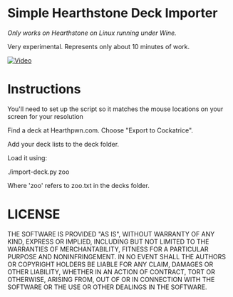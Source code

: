 # Simple Hearthstone Deck Importer

*Only works on Hearthstone on Linux running under Wine.*

Very experimental.  Represents only about 10 minutes of work.

[![Video](http://img.youtube.com/vi/dCxIgY8M4TQ/0.jpg)](http://www.youtube.com/watch?v=dCxIgY8M4TQ)

Instructions
===

You'll need to set up the script so it matches the mouse locations on your screen for your resolution

Find a deck at Hearthpwn.com.  Choose "Export to Cockatrice".  

Add your deck lists to the deck folder.

Load it using:

  ./import-deck.py zoo

Where 'zoo' refers to zoo.txt in the decks folder.

LICENSE
===

THE SOFTWARE IS PROVIDED "AS IS", WITHOUT WARRANTY OF ANY KIND, EXPRESS OR IMPLIED, INCLUDING BUT NOT LIMITED TO THE WARRANTIES OF MERCHANTABILITY, FITNESS FOR A PARTICULAR PURPOSE AND NONINFRINGEMENT. IN NO EVENT SHALL THE AUTHORS OR COPYRIGHT HOLDERS BE LIABLE FOR ANY CLAIM, DAMAGES OR OTHER LIABILITY, WHETHER IN AN ACTION OF CONTRACT, TORT OR OTHERWISE, ARISING FROM, OUT OF OR IN CONNECTION WITH THE SOFTWARE OR THE USE OR OTHER DEALINGS IN THE SOFTWARE.

